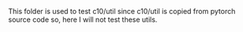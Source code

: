 This folder is used to test c10/util
since c10/util is copied from pytorch source code
so, here I will not test these utils.
